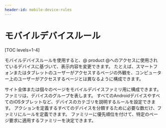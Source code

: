```yaml
---
header-id: mobile-device-rules
---
```


# モバイルデバイスルール

[TOC levels=1-4]

モバイルデバイスルールを使用すると、@ product @へのアクセスに使用されているデバイスに基づいて、表示内容を変更できます。 たとえば、スマートフォンまたはタブレットのユーザーがアクセスするページの外観を、コンピューター上のユーザーがアクセスするページとは異なるように構成できます。

サイト全体または個々のページをモバイルデバイスファミリ用に構成できます。 ファミリは、デバイスのグループを表します。 すべてのAndroidデバイスやすべてのiOSタブレットなど、デバイスのカテゴリを説明するルールを設定できます。 アクションを定義するすべてのデバイスを分類するために必要な数だけ、ファミリにルールを定義できます。 ファミリーに優先順位を付けて、特定のページ要求に適用するファミリーを決定できます。
